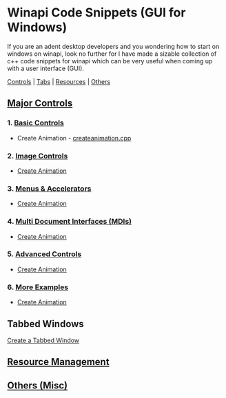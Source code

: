 # Winapi Code Snippets (GUI for Windows)
If you are an adent desktop developers and you wondering how to start on windows on winapi, look no further for I have made a sizable collection of c++ code snippets for winapi which can be very useful when coming up with a user interface (GUI).

<p>
  <a href="#Controls">Controls</a> | 
  <a href="#Tabs">Tabs</a> | 
  <a href="#Resources">Resources</a> | 
  <a href="#Others">Others</a>
</p>

## <a name="Controls"> </a>[Major Controls](https://github.com/JacksiroKe/winapi-code-snippets/tree/master/src/controls)

### 1. [Basic Controls](https://github.com/JacksiroKe/winapi-code-snippets/tree/master/src/controls/basic)
* Create Animation - [createanimation.cpp](https://github.com/JacksiroKe/winapi-code-snippets/tree/master/src/controls/advanced/createanimation.cpp)

### 2. [Image Controls](https://github.com/JacksiroKe/winapi-code-snippets/tree/master/src/controls/images)
* [Create Animation](https://github.com/JacksiroKe/winapi-code-snippets/tree/master/src/controls/advanced/createanimation.cpp)

### 3. [Menus & Accelerators](https://github.com/JacksiroKe/winapi-code-snippets/tree/master/src/controls/menus-and-accelerators)
* [Create Animation](https://github.com/JacksiroKe/winapi-code-snippets/tree/master/src/controls/advanced/createanimation.cpp)

### 4. [Multi Document Interfaces (MDIs)](https://github.com/JacksiroKe/winapi-code-snippets/tree/master/src/controls/multi-document-interface)
* [Create Animation](https://github.com/JacksiroKe/winapi-code-snippets/tree/master/src/controls/advanced/createanimation.cpp)

### 5. [Advanced Controls](https://github.com/JacksiroKe/winapi-code-snippets/tree/master/src/controls/advanced)
* [Create Animation](https://github.com/JacksiroKe/winapi-code-snippets/tree/master/src/controls/advanced/createanimation.cpp)

### 6. [More Examples](https://github.com/JacksiroKe/winapi-code-snippets/tree/master/src/controls/more-examples)
* [Create Animation](https://github.com/JacksiroKe/winapi-code-snippets/tree/master/src/controls/advanced/createanimation.cpp)

## <a name="Tabs"> </a>Tabbed Windows
[Create a Tabbed Window](https://github.com/JacksiroKe/winapi-code-snippets/tree/master/src/tabbed)

## <a name="Resources"> </a>[Resource Management](https://github.com/JacksiroKe/winapi-code-snippets/tree/master/src/resources)

## <a name="Others"> </a>[Others (Misc)](https://github.com/JacksiroKe/winapi-code-snippets/tree/master/src/others)